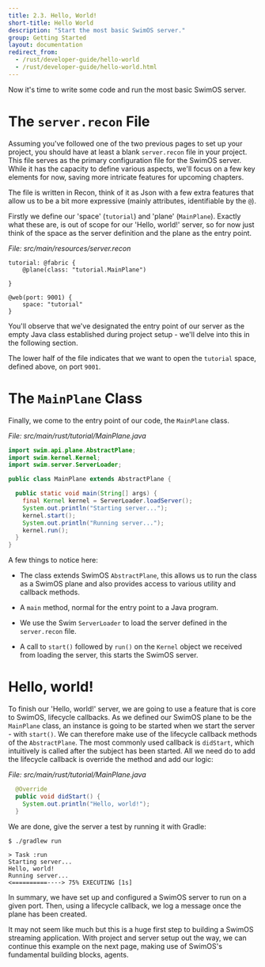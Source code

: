 ```yaml
---
title: 2.3. Hello, World!
short-title: Hello World
description: "Start the most basic SwimOS server."
group: Getting Started
layout: documentation
redirect_from:
  - /rust/developer-guide/hello-world
  - /rust/developer-guide/hello-world.html
---
```


Now it's time to write some code and run the most basic SwimOS server.

# The `server.recon` File

Assuming you've followed one of the two previous pages to set up your project, you should have at least a blank `server.recon` file in your project.
This file serves as the primary configuration file for the SwimOS server.
While it has the capacity to define various aspects, we'll focus on a few key elements for now, saving more intricate features for upcoming chapters.

The file is written in Recon, think of it as Json with a few extra features that allow us to be a bit more expressive (mainly attributes, identifiable by the `@`).

Firstly we define our 'space' (`tutorial`) and 'plane' (`MainPlane`).
Exactly what these are, is out of scope for our 'Hello, world!' server, so for now just think of the space as the server definition and the plane as the entry point.

_File: src/main/resources/server.recon_

```text
tutorial: @fabric {
    @plane(class: "tutorial.MainPlane")

}

@web(port: 9001) {
    space: "tutorial"
}
```

You'll observe that we've designated the entry point of our server as the empty Java class established during project setup - we'll delve into this in the following section.

The lower half of the file indicates that we want to open the `tutorial` space, defined above, on port `9001`.

# The `MainPlane` Class

Finally, we come to the entry point of our code, the `MainPlane` class.

_File: src/main/rust/tutorial/MainPlane.java_

```java
import swim.api.plane.AbstractPlane;
import swim.kernel.Kernel;
import swim.server.ServerLoader;

public class MainPlane extends AbstractPlane {

  public static void main(String[] args) {
    final Kernel kernel = ServerLoader.loadServer();
    System.out.println("Starting server...");
    kernel.start();
    System.out.println("Running server...");
    kernel.run();
  }
}
```

A few things to notice here:

- The class extends SwimOS `AbstractPlane`, this allows us to run the class as a SwimOS plane and also provides access to various utility and callback methods.

- A `main` method, normal for the entry point to a Java program.

- We use the Swim `ServerLoader` to load the server defined in the `server.recon` file.

- A call to `start()` followed by `run()` on the `Kernel` object we received from loading the server, this starts the SwimOS server.

# Hello, world!

To finish our 'Hello, world!' server, we are going to use a feature that is core to SwimOS, lifecycle callbacks.
As we defined our SwimOS plane to be the `MainPlane` class, an instance is going to be started when we start the server - with `start()`.
We can therefore make use of the lifecycle callback methods of the `AbstractPlane`.
The most commonly used callback is `didStart`, which intuitively is called after the subject has been started.
All we need do to add the lifecycle callback is override the method and add our logic:

_File: src/main/rust/tutorial/MainPlane.java_

```java
  @Override
  public void didStart() {
    System.out.println("Hello, world!");
  }
```

We are done, give the server a test by running it with Gradle:

```text
$ ./gradlew run

> Task :run
Starting server...
Hello, world!
Running server...
<==========----> 75% EXECUTING [1s]
```

In summary, we have set up and configured a SwimOS server to run on a given port.
Then, using a lifecycle callback, we log a message once the plane has been created.

It may not seem like much but this is a huge first step to building a SwimOS streaming application.
With project and server setup out the way, we can continue this example on the next page, making use of SwimOS's fundamental building blocks, agents.
